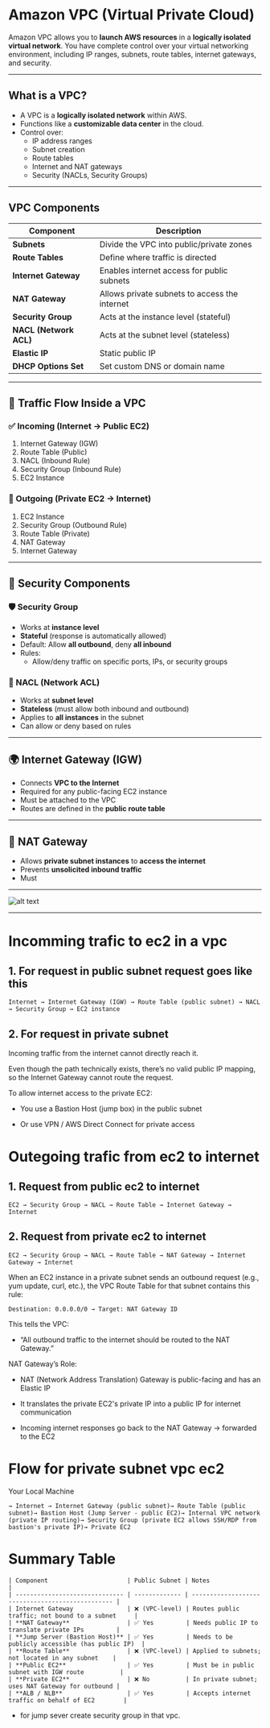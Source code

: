 #  Amazon VPC (Virtual Private Cloud)

Amazon VPC allows you to **launch AWS resources** in a **logically isolated virtual network**. You have complete control over your virtual networking environment, including IP ranges, subnets, route tables, internet gateways, and security.

---

##  What is a VPC?

- A VPC is a **logically isolated network** within AWS.
- Functions like a **customizable data center** in the cloud.
- Control over:
  - IP address ranges
  - Subnet creation
  - Route tables
  - Internet and NAT gateways
  - Security (NACLs, Security Groups)

---

##  VPC Components

| Component           | Description |
|---------------------|-------------|
| **Subnets**         | Divide the VPC into public/private zones |
| **Route Tables**    | Define where traffic is directed |
| **Internet Gateway**| Enables internet access for public subnets |
| **NAT Gateway**     | Allows private subnets to access the internet |
| **Security Group**  | Acts at the instance level (stateful) |
| **NACL (Network ACL)** | Acts at the subnet level (stateless) |
| **Elastic IP**      | Static public IP |
| **DHCP Options Set**| Set custom DNS or domain name |

---

## 🔀 Traffic Flow Inside a VPC

### ✅ Incoming (Internet → Public EC2)

1. Internet Gateway (IGW)
2. Route Table (Public)
3. NACL (Inbound Rule)
4. Security Group (Inbound Rule)
5. EC2 Instance

### 🔁 Outgoing (Private EC2 → Internet)

1. EC2 Instance
2. Security Group (Outbound Rule)
3. Route Table (Private)
4. NAT Gateway
5. Internet Gateway

---

## 🔐 Security Components

### 🛡️ Security Group

- Works at **instance level**
- **Stateful** (response is automatically allowed)
- Default: Allow **all outbound**, deny **all inbound**
- Rules:
  - Allow/deny traffic on specific ports, IPs, or security groups

### 🚧 NACL (Network ACL)

- Works at **subnet level**
- **Stateless** (must allow both inbound and outbound)
- Applies to **all instances** in the subnet
- Can allow or deny based on rules

---

## 🌍 Internet Gateway (IGW)

- Connects **VPC to the Internet**
- Required for any public-facing EC2 instance
- Must be attached to the VPC
- Routes are defined in the **public route table**

---

## 🔄 NAT Gateway

- Allows **private subnet instances** to **access the internet**
- Prevents **unsolicited inbound traffic**
- Must

---
![alt text](vpc.png)

---
# Incomming trafic to ec2 in a vpc
## 1. For request in public subnet request goes like this
```
Internet → Internet Gateway (IGW) → Route Table (public subnet) → NACL → Security Group → EC2 instance

```
## 2. For request in private subnet
Incoming traffic from the internet cannot directly reach it.

Even though the path technically exists, there’s no valid public IP mapping, so the Internet Gateway cannot route the request.

To allow internet access to the private EC2:

- You use a Bastion Host (jump box) in the public subnet

- Or use VPN / AWS Direct Connect for private access

# Outegoing trafic from ec2 to internet
## 1. Request from public ec2 to internet
```
EC2 → Security Group → NACL → Route Table → Internet Gateway → Internet

```
## 2. Request from private ec2 to internet
```
EC2 → Security Group → NACL → Route Table → NAT Gateway → Internet Gateway → Internet
```
When an EC2 instance in a private subnet sends an outbound request (e.g., yum update, curl, etc.), the VPC Route Table for that subnet contains this rule:

```
Destination: 0.0.0.0/0 → Target: NAT Gateway ID
```
This tells the VPC:

- “All outbound traffic to the internet should be routed to the NAT Gateway.”

NAT Gateway’s Role:
- NAT (Network Address Translation) Gateway is public-facing and has an Elastic IP

- It translates the private EC2's private IP into a public IP for internet communication

- Incoming internet responses go back to the NAT Gateway → forwarded to the EC2
  
# Flow for private subnet vpc ec2
Your Local Machine
```
→ Internet → Internet Gateway (public subnet)→ Route Table (public subnet)→ Bastion Host (Jump Server - public EC2)→ Internal VPC network (private IP routing)→ Security Group (private EC2 allows SSH/RDP from bastion's private IP)→ Private EC2

```
#  Summary Table
```
| Component                      | Public Subnet | Notes                                            |
| ------------------------------ | ------------- | ------------------------------------------------ |
| Internet Gateway               | ❌ (VPC-level) | Routes public traffic; not bound to a subnet     |
| **NAT Gateway**                | ✅ Yes         | Needs public IP to translate private IPs         |
| **Jump Server (Bastion Host)** | ✅ Yes         | Needs to be publicly accessible (has public IP)  |
| **Route Table**                | ❌ (VPC-level) | Applied to subnets; not located in any subnet    |
| **Public EC2**                 | ✅ Yes         | Must be in public subnet with IGW route          |
| **Private EC2**                | ❌ No          | In private subnet; uses NAT Gateway for outbound |
| **ALB / NLB**                  | ✅ Yes         | Accepts internet traffic on behalf of EC2        |

```
- for jump sever create security group in that vpc.
